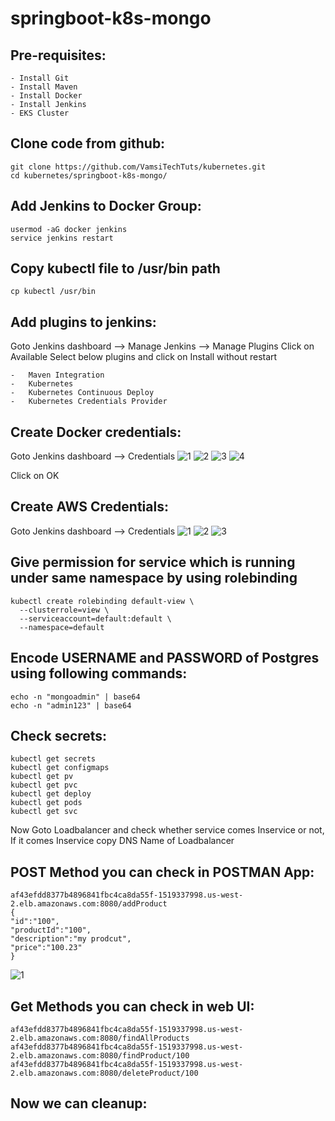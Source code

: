 # springboot-k8s-mongo

Pre-requisites:
--------
    - Install Git
    - Install Maven
    - Install Docker
    - Install Jenkins
    - EKS Cluster
    
Clone code from github:
-------
    git clone https://github.com/VamsiTechTuts/kubernetes.git
    cd kubernetes/springboot-k8s-mongo/

Add Jenkins to Docker Group:
------
    usermod -aG docker jenkins
    service jenkins restart
Copy kubectl file to /usr/bin path
-------
    cp kubectl /usr/bin

Add plugins to jenkins:
-----
Goto Jenkins dashboard --> Manage Jenkins --> Manage Plugins
Click on Available
Select below plugins and click on Install without restart

    - 	Maven Integration
    -	Kubernetes
    -	Kubernetes Continuous Deploy
    -	Kubernetes Credentials Provider
    
Create Docker credentials:
-------
Goto Jenkins dashboard --> Credentials
![1](https://user-images.githubusercontent.com/63221837/82425154-c396ad00-9aa3-11ea-8cd5-258b3b485cc9.png)
![2](https://user-images.githubusercontent.com/63221837/82425155-c396ad00-9aa3-11ea-85ec-22c5583e057d.png)
![3](https://user-images.githubusercontent.com/63221837/82425149-c1cce980-9aa3-11ea-991e-09bfc6263069.png)
![4](https://user-images.githubusercontent.com/63221837/82425153-c2fe1680-9aa3-11ea-9c86-372a5d9c6828.png)

Click on OK

Create AWS Credentials:
-------
Goto Jenkins dashboard --> Credentials
![1](https://user-images.githubusercontent.com/63221837/82425154-c396ad00-9aa3-11ea-8cd5-258b3b485cc9.png)
![2](https://user-images.githubusercontent.com/63221837/82425155-c396ad00-9aa3-11ea-85ec-22c5583e057d.png)
![3](https://user-images.githubusercontent.com/63221837/82425149-c1cce980-9aa3-11ea-991e-09bfc6263069.png)


Give permission for service which is running under same namespace by using rolebinding
----------------------
    kubectl create rolebinding default-view \
      --clusterrole=view \
      --serviceaccount=default:default \
      --namespace=default

Encode USERNAME and PASSWORD of Postgres using following commands:
--------
    echo -n "mongoadmin" | base64
    echo -n "admin123" | base64
    

Check secrets:
-------
    kubectl get secrets
    kubectl get configmaps
    kubectl get pv
    kubectl get pvc
    kubectl get deploy
    kubectl get pods
    kubectl get svc
    
Now Goto Loadbalancer and check whether service comes Inservice or not, If it comes Inservice copy DNS Name of Loadbalancer 

POST Method you can check in POSTMAN App:
--------------
    af43efdd8377b4896841fbc4ca8da55f-1519337998.us-west-2.elb.amazonaws.com:8080/addProduct
    {
	"id":"100",
	"productId":"100",
	"description":"my prodcut",
	"price":"100.23"
    }
![1](https://user-images.githubusercontent.com/63221837/82110586-3aa70b00-975d-11ea-8f63-c6fb231e6dbf.png)

Get Methods you can check in web UI:
----------------
    af43efdd8377b4896841fbc4ca8da55f-1519337998.us-west-2.elb.amazonaws.com:8080/findAllProducts
    af43efdd8377b4896841fbc4ca8da55f-1519337998.us-west-2.elb.amazonaws.com:8080/findProduct/100
    af43efdd8377b4896841fbc4ca8da55f-1519337998.us-west-2.elb.amazonaws.com:8080/deleteProduct/100
 
Now we can cleanup:
--------
    
